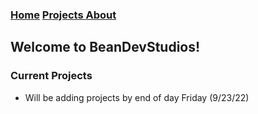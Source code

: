 ### [Home](https://beandevstudios.com/) [Projects  ]() [About  ]()
## Welcome to BeanDevStudios!

### Current Projects
- Will be adding projects by end of day Friday (9/23/22)
